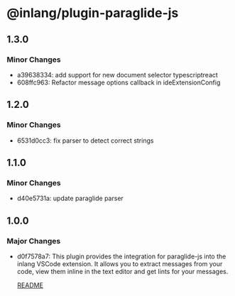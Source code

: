 # @inlang/plugin-paraglide-js

## 1.3.0

### Minor Changes

- a39638334: add support for new document selector typescriptreact
- 608ffc963: Refactor message options callback in ideExtensionConfig

## 1.2.0

### Minor Changes

- 6531d0cc3: fix parser to detect correct strings

## 1.1.0

### Minor Changes

- d40e5731a: update paraglide parser

## 1.0.0

### Major Changes

- d0f7578a7: This plugin provides the integration for paraglide-js into the inlang VSCode extension. It allows you to extract messages from your code, view them inline in the text editor and get lints for your messages.

  [README](./README.md)
